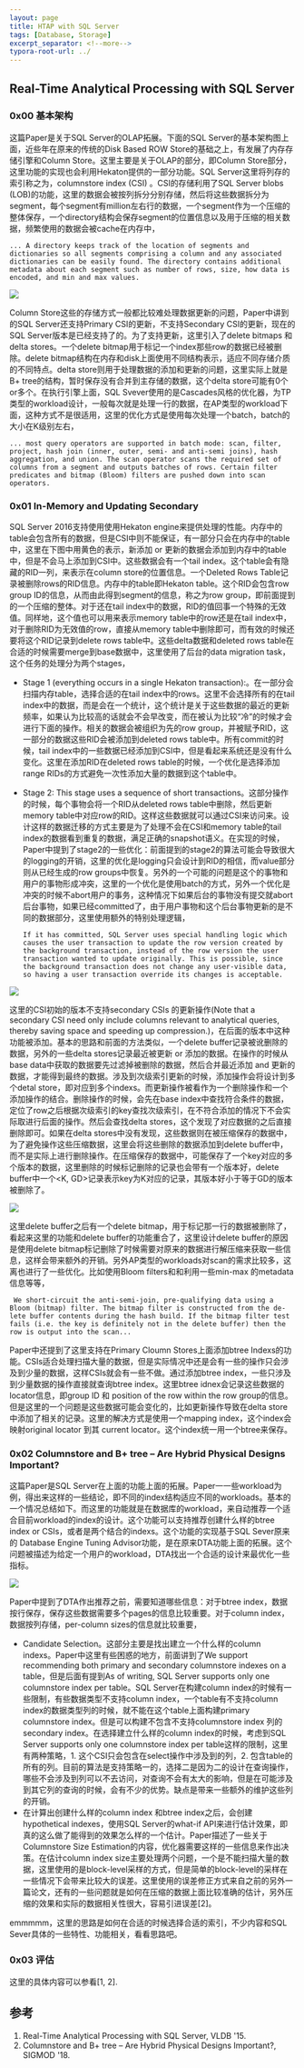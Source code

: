 ```yaml
---
layout: page
title: HTAP with SQL Server
tags: [Database, Storage]
excerpt_separator: <!--more-->
typora-root-url: ../
---
```


## Real-Time Analytical Processing with SQL Server

### 0x00 基本架构

   这篇Paper是关于SQL Server的OLAP拓展。下面的SQL Server的基本架构图上面，近些年在原来的传统的Disk Based ROW Store的基础之上，有发展了内存存储引擎和Column Store。这里主要是关于OLAP的部分，即Column Store部分，这里功能的实现也会利用Hekaton提供的一部分功能。SQL Server这里将列存的索引称之为，columnstore index (CSI) 。CSI的存储利用了SQL Server blobs (LOB)的功能，这里的数据会被按列拆分分别存储，然后将这些数据拆分为segment，每个segment有million左右行的数据，一个segment作为一个压缩的整体保存，一个directory结构会保存segment的位置信息以及用于压缩的相关数据，频繁使用的数据会被cache在内存中，

```
... A directory keeps track of the location of segments and dictionaries so all segments comprising a column and any associated dictionaries can be easily found. The directory contains additional metadata about each segment such as number of rows, size, how data is encoded, and min and max values.
```

![](/assets/png/sqls-arch.png)

Column Store这些的存储方式一般都比较难处理数据更新的问题，Paper中讲到的SQL Server还支持Primary CSI的更新，不支持Secondary CSI的更新，现在的SQL Server版本是已经支持了的。为了支持更新，这里引入了delete bitmaps 和 delta stores。一个delete bitmap用于标记一个index那些row的数据已经被删除。delete bitmap结构在内存和disk上面使用不同结构表示，适应不同存储介质的不同特点。delta store则用于处理数据的添加和更新的问题，这里实际上就是B+ tree的结构，暂时保存没有合并到主存储的数据，这个delta store可能有0个or多个。在执行引擎上面，SQL Svever使用的是Cascades风格的优化器，为TP类型的workload设计，一般每次就是处理一行的数据，在AP类型的workload下面，这种方式不是很适用，这里的优化方式是使用每次处理一个batch，batch的大小在K级别左右，

```
... most query operators are supported in batch mode: scan, filter, project, hash join (inner, outer, semi- and anti-semi joins), hash aggregation, and union. The scan operator scans the required set of columns from a segment and outputs batches of rows. Certain filter predicates and bitmap (Bloom) filters are pushed down into scan operators.
```

### 0x01 In-Memory and Updating Secondary

SQL Server 2016支持使用使用Hekaton engine来提供处理的性能。内存中的table会包含所有的数据，但是CSI中则不能保证，有一部分只会在内存中的table中，这里在下图中用黄色的表示，新添加 or 更新的数据会添加到内存中的table中，但是不会马上添加到CSI中。这些数据会有一个tail index。这个table会有隐藏的RID一列，来表示在column store的位置信息。一个Deleted Rows Table记录被删除rows的RID信息。内存中的table即Hekaton table。这个RID会包含row group ID的信息，从而由此得到segment的信息，称之为row group，即前面提到的一个压缩的整体。对于还在tail index中的数据，RID的值回事一个特殊的无效值。同样地，这个值也可以用来表示memory table中的row还是在tail index中，对于删除RID为无效值的row，直接从memory table中删除即可，而有效的时候还要将这个RID记录到delete rows table中。这些delta数据和deleted rows table在合适的时候需要merge到base数据中，这里使用了后台的data migration task，这个任务的处理分为两个stages，

* Stage 1 (everything occurs in a single Hekaton transaction):。在一部分会扫描内存table，选择合适的在tail index中的rows。这里不会选择所有的在tail index中的数据，而是会在一个统计，这个统计是关于这些数据的最近的更新频率，如果认为比较高的话就会不会早改变，而在被认为比较“冷”的时候才会进行下面的操作。相关的数据会被组织为先的row group，并被赋予RID，这一部分的数据这些RID会被添加到deleted rows table中。所有commit的时候，tail index中的一些数据已经添加到CSI中，但是看起来系统还是没有什么变化。这里在添加RID在deleted rows table的时候，一个优化是选择添加range RIDs的方式避免一次性添加大量的数据到这个table中。

* Stage 2: This stage uses a sequence of short transactions。这部分操作的时候，每个事物会将一个RID从deleted rows table中删除，然后更新memory table中对应row的RID。这样这些数据就可以通过CSI来访问来。设计这样的数据迁移的方式主要是为了处理不会在CSI和memory table的tail index的数据看到重复的数据，满足正确的snapshot语义。在实现的时候，Paper中提到了stage2的一些优化：前面提到的stage2的算法可能会导致很大的logging的开销，这里的优化是logging只会设计到RID的相信，而value部分则从已经生成的row groups中恢复。另外的一个可能的问题是这个的事物和用户的事物形成冲突，这里的一个优化是使用batch的方式，另外一个优化是冲突的时候不abort用户的事务，这种情况下如果后台的事物没有提交就abort后台事物，如果已经committed了，由于用户事物和这个后台事物更新的是不同的数据部分，这里使用额外的特别处理逻辑，

  ```
  If it has committed, SQL Server uses special handling logic which causes the user transaction to update the row version created by the background transaction, instead of the row version the user transaction wanted to update originally. This is possible, since the background transaction does not change any user-visible data, so having a user transaction override its changes is acceptable.
  ```

![](/assets/png/sqls-inmem.png)

这里的CSI初始的版本不支持secondary CSIs 的更新操作(Note that a secondary CSI need only include columns relevant to analytical queries, thereby saving space and speeding up compression.)，在后面的版本中这种功能被添加。基本的思路和前面的方法类似，一个delete buffer记录被讹删除的数据，另外的一些delta stores记录最近被更新 or 添加的数据。在操作的时候从base data中获取的数据要先过滤掉被删除的数据，然后合并最近添加 and 更新的数据，才能得到最终的数据。涉及到次级索引更新的时候，添加操作会将设计到多个detal store，即对应到多个indexs。而更新操作被看作为一个删除操作和一个添加操作的结合。删除操作的时候，会先在base index中查找符合条件的数据，定位了row之后根据次级索引的key查找次级索引，在不符合添加的情况下不会实际取进行后面的操作。然后会查找delta stores，这个发现了对应数据的之后直接删除即可。如果在delta stores中没有发现，这些数据则在被压缩保存的数据中，为了避免操作这些压缩数据，这里会将这些删除的数据添加到delete buffer中，而不是实际上进行删除操作。在压缩保存的数据中，可能保存了一个key对应的多个版本的数据，这里删除的时候标记删除的记录也会带有一个版本好，delete buffer中一个<K, GD>记录表示key为K对应的记录，其版本好小于等于GD的版本被删除了。

![](/assets/png/sqls-updates.png)

 这里delete buffer之后有一个delete bitmap，用于标记那一行的数据被删除了，看起来这里的功能和delete buffer的功能重合了，这里设计delete buffer的原因是使用delete bitmap标记删除了时候需要对原来的数据进行解压缩来获取一些信息，这样会带来额外的开销。另外AP类型的workloads对scan的需求比较多，这离也进行了一些优化。比如使用Bloom filters和和利用一些min-max 的metadata信息等等，

```
 We short-circuit the anti-semi-join, pre-qualifying data using a Bloom (bitmap) filter. The bitmap filter is constructed from the de- lete buffer contents during the hash build. If the bitmap filter test fails (i.e. the key is definitely not in the delete buffer) then the row is output into the scan... 
```

 Paper中还提到了这里支持在Primary Cloumn Stores上面添加btree Indexs的功能。CSIs适合处理扫描大量的数据，但是实际情况中还是会有一些的操作只会涉及到少量的数据，这样CSIs就会有一些不做。通过添加btree index，一些只涉及到少量数据的操作直接就查询btree index。这里btree idnex会记录这些数据的locator信息，即group ID 和 position of the row within the row group的信息。但是这里的一个问题是这些数据可能会变化的，比如更新操作导致在delta store中添加了相关的记录。这里的解决方式是使用一个mapping index，这个index会映射original locator 到其 current locator。这个index统一用一个btree来保存。

### 0x02 Columnstore and B+ tree –  Are Hybrid Physical Designs Important?

 这篇Paper是SQL Server在上面的功能上面的拓展。Paper一一些workload为例，得出来这样的一些结论，即不同的index结构适应不同的workloads。基本的一个情况总结如下。而这里的功能就是在数据库的workload，来自动推荐一个适合目前workload的index的设计。这个功能可以支持推荐创建什么样的btree index or CSIs，或者是两个结合的indexs。这个功能的实现基于SQL Sever原来的 Database Engine Tuning Advisor功能，是在原来DTA功能上面的拓展。这个问题被描述为给定一个用户的workload，DTA找出一个合适的设计来最优化一些指标。

![](/assets/png/sqls-workloads.png)

 Paper中提到了DTA作出推荐之前，需要知道哪些信息：对于btree index，数据按行保存，保存这些数据需要多个pages的信息比较重要。对于column index，数据按列存储，per-column sizes的信息就比较重要，

* Candidate Selection。这部分主要是找出建立一个什么样的column indexs。Paper中这里有些困惑的地方，前面讲到了We support recommending both primary and secondary columnstore indexes on a table，但是后面有提到As of writing, SQL Server supports only one columnstore index per table。SQL Server在构建column index的时候有一些限制，有些数据类型不支持column index，一个table有不支持column index的数据类型列的时候，就不能在这个table上面构建primary columnstore index。但是可以构建不包含不支持columnstore index 列的secondary index。在选择建立什么样的column index的时候，考虑到SQL Server supports only one columnstore index per table这样的限制，这里有两种策略，1. 这个CSI只会包含在select操作中涉及到的列，2. 包含table的所有的列。目前的算法是支持策略一的，选择二是因为二的设计在查询操作，哪些不会涉及到列可以不去访问，对查询不会有太大的影响，但是在可能涉及到其它列的查询的时候，会有不少的优势。缺点是带来一些额外的维护这些列的开销。
* 在计算出创建什么样的column index 和btree index之后，会创建hypothetical indexes，使用SQL Server的what-if API来进行估计效果，即真的这么做了能得到的效果怎么样的一个估计。Paper描述了一些关于Columnstore Size Estimation的内容，优化器需要这样的一些信息来作出决策。在估计column index size主要处理两个问题，一个是不能扫描大量的数据，这里使用的是block-level采样的方式，但是简单的block-level的采样在一些情况下会带来比较大的误差。这里使用的误差修正方式来自之前的另外一篇论文，还有的一些问题就是如何在压缩的数据上面比较准确的估计，另外压缩的效果和实际的数据相关性很大，容易引进误差[2]。

emmmmm，这里的思路是如何在合适的时候选择合适的索引，不少内容和SQL Sever具体的一些特性、功能相关，看看思路吧。

### 0x03 评估

 这里的具体内容可以参看[1, 2].

## 参考

1. Real-Time Analytical Processing with SQL Server, VLDB '15.
2. Columnstore and B+ tree –  Are Hybrid Physical Designs Important?, SIGMOD '18.